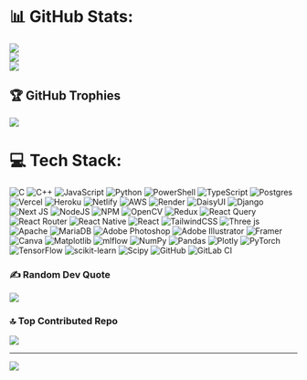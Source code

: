 # 📊 GitHub Stats:
![](https://github-readme-stats.vercel.app/api?username=DGathu&theme=nightowl&hide_border=false&include_all_commits=false&count_private=true)<br/>
![](https://github-readme-streak-stats.herokuapp.com/?user=DGathu&theme=nightowl&hide_border=false)<br/>
![](https://github-readme-stats.vercel.app/api/top-langs/?username=DGathu&theme=nightowl&hide_border=false&include_all_commits=false&count_private=true&layout=compact)

## 🏆 GitHub Trophies
![](https://github-profile-trophy.vercel.app/?username=DGathu&theme=radical&no-frame=false&no-bg=true&margin-w=4)

# 💻 Tech Stack:
![C](https://img.shields.io/badge/c-%2300599C.svg?style=for-the-badge&logo=c&logoColor=white) ![C++](https://img.shields.io/badge/c++-%2300599C.svg?style=for-the-badge&logo=c%2B%2B&logoColor=white) ![JavaScript](https://img.shields.io/badge/javascript-%23323330.svg?style=for-the-badge&logo=javascript&logoColor=%23F7DF1E) ![Python](https://img.shields.io/badge/python-3670A0?style=for-the-badge&logo=python&logoColor=ffdd54) ![PowerShell](https://img.shields.io/badge/PowerShell-%235391FE.svg?style=for-the-badge&logo=powershell&logoColor=white) ![TypeScript](https://img.shields.io/badge/typescript-%23007ACC.svg?style=for-the-badge&logo=typescript&logoColor=white) ![Postgres](https://img.shields.io/badge/postgres-%23316192.svg?style=for-the-badge&logo=postgresql&logoColor=white) ![Vercel](https://img.shields.io/badge/vercel-%23000000.svg?style=for-the-badge&logo=vercel&logoColor=white) ![Heroku](https://img.shields.io/badge/heroku-%23430098.svg?style=for-the-badge&logo=heroku&logoColor=white) ![Netlify](https://img.shields.io/badge/netlify-%23000000.svg?style=for-the-badge&logo=netlify&logoColor=#00C7B7) ![AWS](https://img.shields.io/badge/AWS-%23FF9900.svg?style=for-the-badge&logo=amazon-aws&logoColor=white) ![Render](https://img.shields.io/badge/Render-%46E3B7.svg?style=for-the-badge&logo=render&logoColor=white) ![DaisyUI](https://img.shields.io/badge/daisyui-5A0EF8?style=for-the-badge&logo=daisyui&logoColor=white) ![Django](https://img.shields.io/badge/django-%23092E20.svg?style=for-the-badge&logo=django&logoColor=white) ![Next JS](https://img.shields.io/badge/Next-black?style=for-the-badge&logo=next.js&logoColor=white) ![NodeJS](https://img.shields.io/badge/node.js-6DA55F?style=for-the-badge&logo=node.js&logoColor=white) ![NPM](https://img.shields.io/badge/NPM-%23CB3837.svg?style=for-the-badge&logo=npm&logoColor=white) ![OpenCV](https://img.shields.io/badge/opencv-%23white.svg?style=for-the-badge&logo=opencv&logoColor=white) ![Redux](https://img.shields.io/badge/redux-%23593d88.svg?style=for-the-badge&logo=redux&logoColor=white) ![React Query](https://img.shields.io/badge/-React%20Query-FF4154?style=for-the-badge&logo=react%20query&logoColor=white) ![React Router](https://img.shields.io/badge/React_Router-CA4245?style=for-the-badge&logo=react-router&logoColor=white) ![React Native](https://img.shields.io/badge/react_native-%2320232a.svg?style=for-the-badge&logo=react&logoColor=%2361DAFB) ![React](https://img.shields.io/badge/react-%2320232a.svg?style=for-the-badge&logo=react&logoColor=%2361DAFB) ![TailwindCSS](https://img.shields.io/badge/tailwindcss-%2338B2AC.svg?style=for-the-badge&logo=tailwind-css&logoColor=white) ![Three js](https://img.shields.io/badge/threejs-black?style=for-the-badge&logo=three.js&logoColor=white) ![Apache](https://img.shields.io/badge/apache-%23D42029.svg?style=for-the-badge&logo=apache&logoColor=white) ![MariaDB](https://img.shields.io/badge/MariaDB-003545?style=for-the-badge&logo=mariadb&logoColor=white) ![Adobe Photoshop](https://img.shields.io/badge/adobe%20photoshop-%2331A8FF.svg?style=for-the-badge&logo=adobe%20photoshop&logoColor=white) ![Adobe Illustrator](https://img.shields.io/badge/adobe%20illustrator-%23FF9A00.svg?style=for-the-badge&logo=adobe%20illustrator&logoColor=white) ![Framer](https://img.shields.io/badge/Framer-black?style=for-the-badge&logo=framer&logoColor=blue) ![Canva](https://img.shields.io/badge/Canva-%2300C4CC.svg?style=for-the-badge&logo=Canva&logoColor=white) ![Matplotlib](https://img.shields.io/badge/Matplotlib-%23ffffff.svg?style=for-the-badge&logo=Matplotlib&logoColor=black) ![mlflow](https://img.shields.io/badge/mlflow-%23d9ead3.svg?style=for-the-badge&logo=numpy&logoColor=blue) ![NumPy](https://img.shields.io/badge/numpy-%23013243.svg?style=for-the-badge&logo=numpy&logoColor=white) ![Pandas](https://img.shields.io/badge/pandas-%23150458.svg?style=for-the-badge&logo=pandas&logoColor=white) ![Plotly](https://img.shields.io/badge/Plotly-%233F4F75.svg?style=for-the-badge&logo=plotly&logoColor=white) ![PyTorch](https://img.shields.io/badge/PyTorch-%23EE4C2C.svg?style=for-the-badge&logo=PyTorch&logoColor=white) ![TensorFlow](https://img.shields.io/badge/TensorFlow-%23FF6F00.svg?style=for-the-badge&logo=TensorFlow&logoColor=white) ![scikit-learn](https://img.shields.io/badge/scikit--learn-%23F7931E.svg?style=for-the-badge&logo=scikit-learn&logoColor=white) ![Scipy](https://img.shields.io/badge/SciPy-%230C55A5.svg?style=for-the-badge&logo=scipy&logoColor=%white) ![GitHub](https://img.shields.io/badge/github-%23121011.svg?style=for-the-badge&logo=github&logoColor=white) ![GitLab CI](https://img.shields.io/badge/gitlab%20CI-%23181717.svg?style=for-the-badge&logo=gitlab&logoColor=white)

### ✍️ Random Dev Quote
![](https://quotes-github-readme.vercel.app/api?type=horizontal&theme=radical)

### 🔝 Top Contributed Repo
![](https://github-contributor-stats.vercel.app/api?username=DGathu&limit=5&theme=dark&combine_all_yearly_contributions=true)

---
[![](https://visitcount.itsvg.in/api?id=DGathu&icon=0&color=0)](https://visitcount.itsvg.in)

<!-- Proudly created with GPRM ( https://gprm.itsvg.in ) -->
